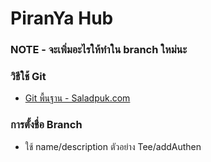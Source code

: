 PiranYa Hub
==========
### NOTE - จะเพิ่มอะไรให้ทำใน branch ใหม่นะ
### วิธีใช้  Git 
- [Git พื้นฐาน - Saladpuk.com](https://www.saladpuk.com/basic/git)
### การตั้งชื่อ Branch
- ใช้ name/description ตัวอย่าง Tee/addAuthen